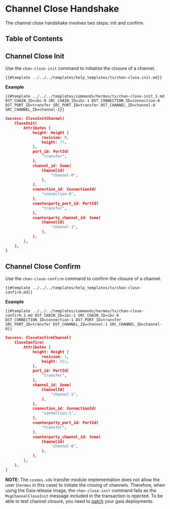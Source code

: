 # Channel Close Handshake

The channel close handshake involves two steps: init and confirm.

## Table of Contents

<!-- toc -->

## Channel Close Init

Use the `chan-close-init` command to initialize the closure of a channel.

```shell
{{#template ../../../templates/help_templates/tx/chan-close-init.md}}
```

__Example__

```shell
{{#template ../../../templates/commands/hermes/tx/chan-close-init_1.md DST_CHAIN_ID=ibc-0 SRC_CHAIN_ID=ibc-1 DST_CONNECTION_ID=connection-0 DST_PORT_ID=transfer SRC_PORT_ID=transfer DST_CHANNEL_ID=channel-0 SRC_CHANNEL_ID=channel-1}}
```

```json
Success: CloseInitChannel(
    CloseInit(
        Attributes {
            height: Height {
                revision: 0,
                height: 77,
            },
            port_id: PortId(
                "transfer",
            ),
            channel_id: Some(
                ChannelId(
                    "channel-0",
                ),
            ),
            connection_id: ConnectionId(
                "connection-0",
            ),
            counterparty_port_id: PortId(
                "transfer",
            ),
            counterparty_channel_id: Some(
                ChannelId(
                    "channel-1",
                ),
            ),
        },
    ),
)
```

## Channel Close Confirm

Use the `chan-close-confirm` command to confirm the closure of a channel.

```shell
{{#template ../../../templates/help_templates/tx/chan-close-confirm.md}}
```

__Example__

```shell
{{#template ../../../templates/commands/hermes/tx/chan-close-confirm_1.md DST_CHAIN_ID=ibc-1 SRC_CHAIN_ID=ibc-0 DST_CONNECTION_ID=connection-1 DST_PORT_ID=transfer SRC_PORT_ID=transfer DST_CHANNEL_ID=channel-1 SRC_CHANNEL_ID=channel-0}}
```

```json
Success: CloseConfirmChannel(
    CloseConfirm(
        Attributes {
            height: Height {
                revision: 1,
                height: 551,
            },
            port_id: PortId(
                "transfer",
            ),
            channel_id: Some(
                ChannelId(
                    "channel-1",
                ),
            ),
            connection_id: ConnectionId(
                "connection-1",
            ),
            counterparty_port_id: PortId(
                "transfer",
            ),
            counterparty_channel_id: Some(
                ChannelId(
                    "channel-0",
                ),
            ),
        },
    ),
)
```

__NOTE__: The `cosmos-sdk` transfer module implementation does not allow the user (`hermes` in this case) to initiate the closing of channels.
Therefore, when using the Gaia release image, the `chan-close-init` command
fails as the `MsgChannelCloseInit` message included in the transaction is rejected.
To be able to test channel closure, you need to [patch](../../../advanced/troubleshooting/patch-gaia.md) your gaia deployments.
